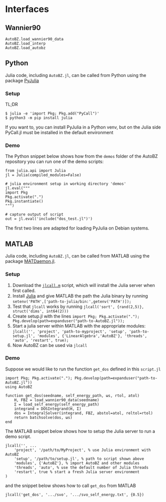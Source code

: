 # Interfaces

## Wannier90

```@docs
AutoBZ.load_wannier90_data
AutoBZ.load_interp
AutoBZ.load_autobz
```

## Python

Julia code, including `AutoBZ.jl`, can be called from Python using the package
[PyJulia](https://pyjulia.readthedocs.io)

### Setup

TL;DR
```
$ julia -e 'import Pkg; Pkg.add("PyCall")'
$ python3 -m pip install julia
```

If you want to, you can install PyJulia in a Python venv, but on the Julia side PyCall.jl must be installed in the default environment

### Demo

The Python snippet below shows how from the `demos` folder of the AutoBZ repository you can run one of the demo scripts:
```
from julia.api import Julia
jl = Julia(compiled_modules=False)

# julia environment setup in working directory 'demos'
jl.eval("""
import Pkg
Pkg.activate(".")
Pkg.instantiate()
""")

# capture output of script
out = jl.eval('include("dos_test.jl")')
```
The first two lines are adapted for loading PyJulia on Debian systems.

## MATLAB

Julia code, including `AutoBZ.jl`, can be called from MATLAB using the package
[MATDaemon.jl](https://github.com/jondeuce/MATDaemon.jl).

### Setup

1. Download the
[`jlcall.m`](https://github.com/jondeuce/MATDaemon.jl/raw/master/api/jlcall.m)
script, which will install the Julia server when first called.
2. Install [Julia](https://julialang.org/) and give MATLAB the path the Julia
   binary by running `setenv('PATH',['path-to-julia/bin:',getenv('PATH')]);`
3. Test that `jlcall` works by running `jlcall('sort', {rand(2,5)},
   struct('dims', int64(2)))`
4. Create setup.jl with the lines `import Pkg; Pkg.activate(".");
   Pkg.develop(path=expanduser("path-to-AutoBZ.jl"));`
5. Start a julia server within MATLAB with the appropriate modules: `jlcall('',
   'project', 'path-to-myproject', 'setup', 'path-to-setup.jl', 'modules',
   {'LinearAlgebra','AutoBZ'}, 'threads', 'auto', 'restart', true);`
6. Now AutoBZ can be used via `jlcall`

### Demo

Suppose we would like to run the function `get_dos` defined in this `script.jl`
```
import Pkg; Pkg.activate("."); Pkg.develop(path=expanduser("path-to-AutoBZ.jl"))
using AutoBZ

function get_dos(seedname, self_energy_path, ωs, rtol, atol)
    H, FBZ = load_wannier90_data(seedname)
    Σ = load_self_energy(self_energy_path)
    integrand = DOSIntegrand(H, Σ)
    dos = IntegralSolver(integrand, FBZ, abstol=atol, reltol=rtol)
    return batchsolve(dos, ωs)
end
```
The MATLAB snippet below shows how to setup the Julia server to run a demo
script.
```
jlcall('', ...
    'project', '/path/to/MyProject', % use Julia environment with AutoBZ
    'setup', '/path/to/setup.jl', % path to script shown above
    'modules', {'AutoBZ'}, % import AutoBZ and other modules
    'threads', 'auto', % use the default number of Julia threads
    'restart', true % start a fresh Julia server environment
)
```
and the snippet below shows how to call `get_dos` from MATLAB
```
jlcall('get_dos', '.../svo', '.../svo_self_energy.txt', {0.5})
```